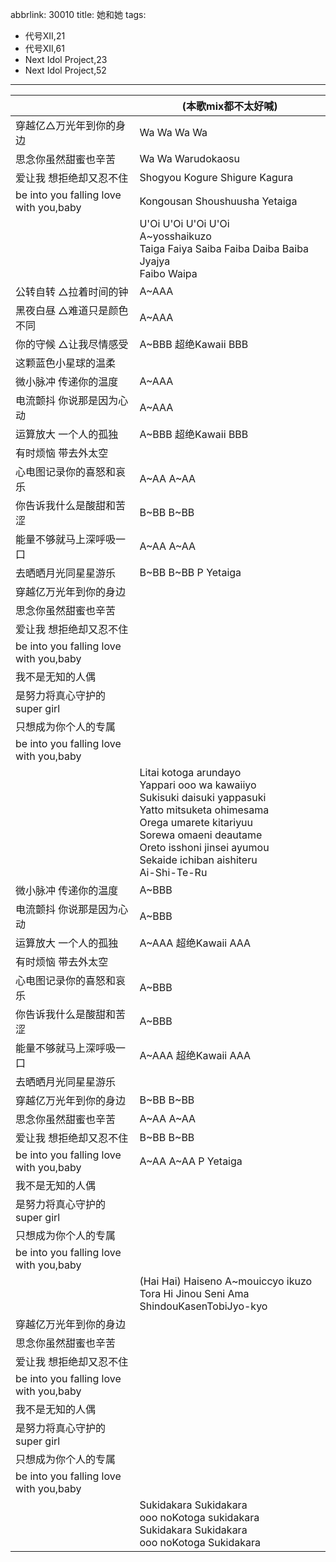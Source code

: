 abbrlink: 30010
title: 她和她
tags:
  - 代号XII,21
  - 代号XII,61
  - Next Idol Project,23
  - Next Idol Project,52
---
|      |(本歌mix都不太好喊)|
|--|--|
|穿越亿△万光年到你的身边|Wa Wa Wa Wa |
|思念你虽然甜蜜也辛苦|Wa Wa Warudokaosu|
|爱让我 想拒绝却又忍不住|Shogyou Kogure Shigure Kagura|
|be into you falling love with you,baby|Kongousan Shoushuusha Yetaiga|
|      |U'Oi U'Oi U'Oi U'Oi<br>A~yosshaikuzo<br>Taiga Faiya Saiba Faiba Daiba Baiba Jyajya<br>Faibo Waipa|
|公转自转 △拉着时间的钟|A~AAA|
|黑夜白昼 △难道只是颜色不同|A~AAA|
|你的守候 △让我尽情感受|A~BBB 超绝Kawaii BBB|
|这颗蓝色小星球的温柔|      |
|微小脉冲 传递你的温度|A~AAA|
|电流颤抖 你说那是因为心动|A~AAA|
|运算放大 一个人的孤独|A~BBB 超绝Kawaii BBB|
|有时烦恼 带去外太空|      |
|心电图记录你的喜怒和哀乐|A~AA A~AA|
|你告诉我什么是酸甜和苦涩|B~BB B~BB|
|能量不够就马上深呼吸一口|A~AA A~AA|
|去晒晒月光同星星游乐|B~BB B~BB P Yetaiga|
|穿越亿万光年到你的身边|      |
|思念你虽然甜蜜也辛苦|      |
|爱让我 想拒绝却又忍不住|      |
|be into you falling love with you,baby|      |
|我不是无知的人偶|      |
|是努力将真心守护的super girl|      |
|只想成为你个人的专属|      |
|be into you falling love with you,baby|      |
|      |Litai kotoga arundayo<br>Yappari ooo wa kawaiiyo<br>Sukisuki daisuki yappasuki<br>Yatto mitsuketa ohimesama<br>Orega umarete kitariyuu<br>Sorewa omaeni deautame<br>Oreto isshoni jinsei ayumou<br>Sekaide ichiban aishiteru<br>Ai-Shi-Te-Ru|
|微小脉冲 传递你的温度|A~BBB|
|电流颤抖 你说那是因为心动|A~BBB|
|运算放大 一个人的孤独|A~AAA 超绝Kawaii AAA|
|有时烦恼 带去外太空|      |
|心电图记录你的喜怒和哀乐|A~BBB|
|你告诉我什么是酸甜和苦涩|A~BBB|
|能量不够就马上深呼吸一口|A~AAA 超绝Kawaii AAA|
|去晒晒月光同星星游乐|      |
|穿越亿万光年到你的身边|B~BB B~BB|
|思念你虽然甜蜜也辛苦|A~AA A~AA|
|爱让我 想拒绝却又忍不住|B~BB B~BB|
|be into you falling love with you,baby|A~AA A~AA P Yetaiga|
|我不是无知的人偶|      |
|是努力将真心守护的super girl|      |
|只想成为你个人的专属|      |
|be into you falling love with you,baby|      |
|      |(Hai Hai) Haiseno A~mouiccyo ikuzo<br>Tora Hi Jinou Seni Ama ShindouKasenTobiJyo-kyo|
|穿越亿万光年到你的身边|      |
|思念你虽然甜蜜也辛苦|      |
|爱让我 想拒绝却又忍不住|      |
|be into you falling love with you,baby|      |
|我不是无知的人偶|      |
|是努力将真心守护的super girl|      |
|只想成为你个人的专属|      |
|be into you falling love with you,baby|      |
|      |Sukidakara Sukidakara<br>ooo noKotoga sukidakara<br>Sukidakara Sukidakara<br>ooo noKotoga Sukidakara|
